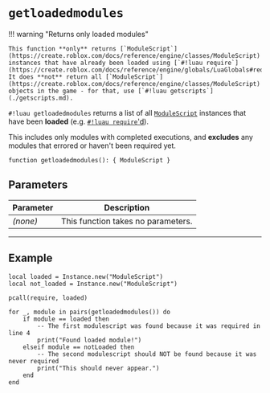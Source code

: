 # `getloadedmodules`

!!! warning "Returns only loaded modules"

    This function **only** returns [`ModuleScript`](https://create.roblox.com/docs/reference/engine/classes/ModuleScript) instances that have already been loaded using [`#!luau require`](https://create.roblox.com/docs/reference/engine/globals/LuaGlobals#require).  
    It does **not** return all [`ModuleScript`](https://create.roblox.com/docs/reference/engine/classes/ModuleScript) objects in the game - for that, use [`#!luau getscripts`](./getscripts.md).

`#!luau getloadedmodules` returns a list of all [`ModuleScript`](https://create.roblox.com/docs/reference/engine/classes/ModuleScript) instances that have been **loaded** (e.g. [`#!luau require`'d](https://create.roblox.com/docs/reference/engine/globals/LuaGlobals#require)).

This includes only modules with completed executions, and **excludes** any modules that errored or haven't been required yet.

```luau
function getloadedmodules(): { ModuleScript }
```

## Parameters

| Parameter | Description                      |
|-----------|----------------------------------|
| *(none)*  | This function takes no parameters. |

---

## Example

```luau title="Checking if a module has been loaded" linenums="1"
local loaded = Instance.new("ModuleScript")
local not_loaded = Instance.new("ModuleScript")

pcall(require, loaded)

for _, module in pairs(getloadedmodules()) do
    if module == loaded then
        -- The first modulescript was found because it was required in line 4
        print("Found loaded module!")
    elseif module == notLoaded then
        -- The second modulescript should NOT be found because it was never required
        print("This should never appear.")
    end
end
```
